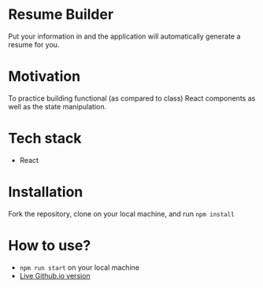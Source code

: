 # Resume Builder

Put your information in and the application will automatically generate a resume for you.

# Motivation

To practice building functional (as compared to class) React components as \
well as the state manipulation.

# Tech stack

-   React

# Installation

Fork the repository, clone on your local machine, and run
`npm install`

# How to use?

-   `npm run start` on your local machine
-   [Live Github.io version](https://furilon.github.io/cv-application)
